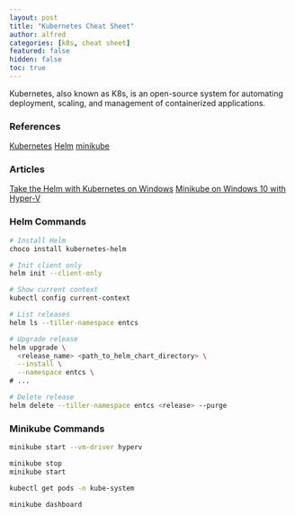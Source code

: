 ```yaml
---
layout: post
title: "Kubernetes Cheat Sheet"
author: alfred
categories: [k8s, cheat sheet]
featured: false
hidden: false
toc: true
---
```


Kubernetes, also known as K8s, is an open-source system for automating deployment, scaling, and management of containerized applications.

<!--more-->

### References

[Kubernetes](https://kubernetes.io/)
[Helm](https://helm.sh/)
[minikube](https://minikube.sigs.k8s.io/docs/)

### Articles

[Take the Helm with Kubernetes on Windows](https://medium.com/@JockDaRock/take-the-helm-with-kubernetes-on-windows-c2cd4373104b)
[Minikube on Windows 10 with Hyper-V](https://medium.com/@JockDaRock/minikube-on-windows-10-with-hyper-v-6ef0f4dc158c)

### Helm Commands

```sh
# Install Helm
choco install kubernetes-helm

# Init client only
helm init --client-only

# Show current context
kubectl config current-context

# List releases
helm ls --tiller-namespace entcs

# Upgrade release
helm upgrade \
  <release_name> <path_to_helm_chart_directory> \
  --install \
  --namespace entcs \
# ...

# Delete release
helm delete --tiller-namespace entcs <release> --purge
```

### Minikube Commands

```sh
minikube start --vm-driver hyperv

minikube stop
minikube start

kubectl get pods -n kube-system

minikube dashboard
```
